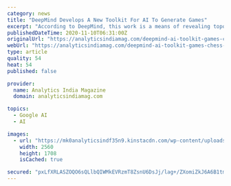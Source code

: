 ```yaml
---
category: news
title: "DeepMind Develops A New Toolkit For AI To Generate Games"
excerpt: "According to DeepMind, this work is a means of revealing topological structure, extending beyond related works and investigating this question for small classes"
publishedDateTime: 2020-11-10T06:31:00Z
originalUrl: "https://analyticsindiamag.com/deepmind-ai-toolkit-games-chess-go/"
webUrl: "https://analyticsindiamag.com/deepmind-ai-toolkit-games-chess-go/"
type: article
quality: 54
heat: 54
published: false

provider:
  name: Analytics India Magazine
  domain: analyticsindiamag.com

topics:
  - Google AI
  - AI

images:
  - url: "https://mk0analyticsindf35n9.kinstacdn.com/wp-content/uploads/2020/11/click-and-boo-t43Q-NhSqhU-unsplash-compressed-scaled.jpg"
    width: 2560
    height: 1708
    isCached: true

secured: "pxLfXRLASZOQO6sQLlbQIWMkEVRzmT8ZsnU6DsJj/lag+/ZXomiZkJ6A6B1tm0VClEysu7JKTFTOtqXspWAffJ/J7ArD4f/N057XQ8g2DSrTAuK69Pfe8Gf+OHv6wc2YSfpZjBholS5Yha7xgPJJzW0sZYm9vNNAn4tG6SRlMR1M9egZgfvyc6uf1c/+nU/mXG1NNlviGftnEZPs1wLzHg53Mq3TyWQ88ey9xrk42F385T1iHxOdd2LZcuWtVVmwN0cw63b+D2WZiNDZzq2vAtTvk03dS/lAyyot5hg7hFV7ZlpBniVtcOilKmaD/vfGnrMZyUgpHu49MXuMr+6UDMo3LMMToXsBy6NXadjTnYI=;fF5ffKTPO0JGzNbRZuBujQ=="
---
```



